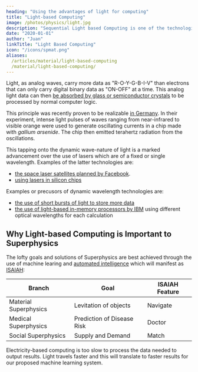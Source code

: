 ```yaml
---
heading: "Using the advantages of light for computing"
title: "Light-based Computing"
image: /photos/physics/light.jpg
description: "Sequential Light based Computing is one of the technologies that can be developed from Material Superphysics. It aims to complement non-linear quantum computing"
date: "2020-01-01"
author: "Juan"
linkTitle: "Light Based Computing"
icon: "/icons/spmat.png"
aliases: 
  /articles/material/light-based-computing
  /material/light-based-computing/
---
```




Light, as analog waves, carry more data as "R-O-Y-G-B-I-V" than electrons that can only carry digital binary data as "ON-OFF" at a time. This analog light data can then [be absorbed by glass or semiconductor crystals](https://www.networkworld.com/article/3338081/light-based-computers-to-be-5000-times-faster.html) to be processed by normal computer logic. 

This principle was recently proven to be realizable [in Germany](http://www.fv-berlin.de). In their experiment, intense light pulses of waves ranging from near-infrared to visible orange were used to generate oscillating currents in a chip made with *gallium arsenide*. The chip then emitted terahertz radiation from the oscillations. 

This tapping onto the dynamic wave-nature of light is a marked advancement over the use of lasers which are of a fixed or single wavelength. Examples of the latter technologies are:

- [the space laser satellites planned by Facebook](https://spectrum.ieee.org/tech-talk/aerospace/satellites/facebooks-secret-space-lasers). 
- [using lasers in silicon chips](https://www.networkworld.com/article/3047099/hardware/want-faster-systems-grow-a-laser-on-the-chip.html)

Examples or precusors of dynamic wavelength technologies are: 

- [the use of short bursts of light to store more data](https://phys.org/news/2019-01-photonic-memory-devices-light-written-ultrafast.html)
- [the use of light-based in-memory processors by IBM](https://www.zdnet.com/article/ibm-is-using-light-instead-of-electricity-to-create-ultra-fast-computing/) using different optical wavelengths for each calculation

<!-- https://www.ibm.com/blogs/research/2019/02/photonic-memory-devices/ -->


## Why Light-based Computing is Important to Superphysics

The lofty goals and solutions of Superphysics are best achieved through the use of machine learing and [automated intelligence](/superphysics/ai-is-autonomous) which will manifest as [ISAIAH](/articles/superphysics/what-is-isaiah):


Branch | Goal | ISAIAH Feature
--- | --- | --- 
Material Superphysics | Levitation of objects | Navigate
Medical Superphysics | Prediction of Disease Risk | Doctor
Social Superphysics | Supply and Demand | Match


Electricity-based computing is too slow to process the data needed to output results. Light travels faster and this will translate to faster results for our proposed machine learning system. 
